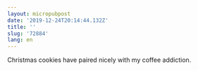 ```yaml
---
layout: micropubpost
date: '2019-12-24T20:14:44.132Z'
title: ''
slug: '72884'
lang: en
---
```

‪Christmas cookies have paired nicely with my coffee addiction. ‬
